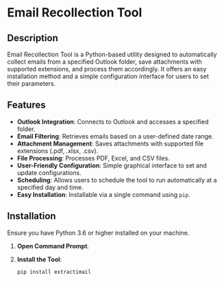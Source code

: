 # Email Recollection Tool

## Description

Email Recollection Tool is a Python-based utility designed to automatically collect emails from a specified Outlook folder, save attachments with supported extensions, and process them accordingly. It offers an easy installation method and a simple configuration interface for users to set their parameters.

## Features

- **Outlook Integration**: Connects to Outlook and accesses a specified folder.
- **Email Filtering**: Retrieves emails based on a user-defined date range.
- **Attachment Management**: Saves attachments with supported file extensions (.pdf, .xlsx, .csv).
- **File Processing**: Processes PDF, Excel, and CSV files.
- **User-Friendly Configuration**: Simple graphical interface to set and update configurations.
- **Scheduling**: Allows users to schedule the tool to run automatically at a specified day and time.
- **Easy Installation**: Installable via a single command using `pip`.

## Installation

Ensure you have Python 3.6 or higher installed on your machine.

1. **Open Command Prompt**.

2. **Install the Tool**:

   ```cmd
   pip install extractimail
